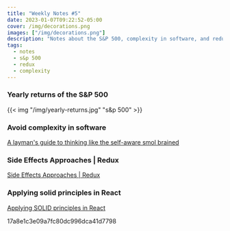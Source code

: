 ```yaml
---
title: "Weekly Notes #5"
date: 2023-01-07T09:22:52-05:00
cover: /img/decorations.png
images: ["/img/decorations.png"]
description: "Notes about the S&P 500, complexity in software, and redux"
tags:
  - notes
  - s&p 500
  - redux
  - complexity
---
```


### Yearly returns of the S&P 500

{{< img "/img/yearly-returns.jpg" "s&p 500" >}}

### Avoid complexity in software

[A layman's guide to thinking like the self-aware smol brained](https://grugbrain.dev)

### Side Effects Approaches | Redux

[Side Effects Approaches | Redux](https://redux.js.org/usage/side-effects-approaches)

### Applying solid principles in React

[Applying SOLID principles in React](https://konstantinlebedev.com/solid-in-react/)

17a8e1c3e09a7fc80dc996dca41d7798
